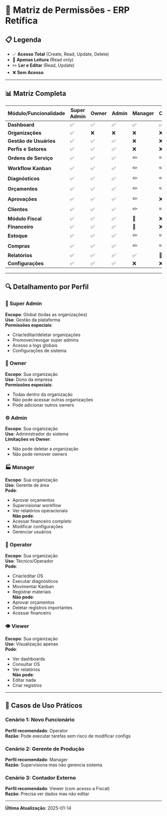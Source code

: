 # 🔐 Matriz de Permissões - ERP Retífica

## 📋 Legenda
- ✅ **Acesso Total** (Create, Read, Update, Delete)
- 📖 **Apenas Leitura** (Read only)
- ✏️ **Ler e Editar** (Read, Update)
- ❌ **Sem Acesso**

---

## 📊 Matriz Completa

| Módulo/Funcionalidade | Super Admin | Owner | Admin | Manager | Operator | Viewer |
|----------------------|-------------|-------|-------|---------|----------|--------|
| **Dashboard** | ✅ | ✅ | ✅ | ✅ | ✅ | 📖 |
| **Organizações** | ✅ | ❌ | ❌ | ❌ | ❌ | ❌ |
| **Gestão de Usuários** | ✅ | ✅ | ✅ | ❌ | ❌ | ❌ |
| **Perfis e Setores** | ✅ | ✅ | ✅ | ❌ | ❌ | ❌ |
| **Ordens de Serviço** | ✅ | ✅ | ✅ | ✏️ | ✏️ | 📖 |
| **Workflow Kanban** | ✅ | ✅ | ✅ | ✏️ | ✏️ | 📖 |
| **Diagnósticos** | ✅ | ✅ | ✅ | ✏️ | ✏️ | 📖 |
| **Orçamentos** | ✅ | ✅ | ✅ | ✏️ | ✏️ | 📖 |
| **Aprovações** | ✅ | ✅ | ✅ | ✏️ | ❌ | ❌ |
| **Clientes** | ✅ | ✅ | ✅ | ✏️ | ✏️ | 📖 |
| **Módulo Fiscal** | ✅ | ✅ | ✅ | 📖 | ❌ | ❌ |
| **Financeiro** | ✅ | ✅ | ✅ | 📖 | ❌ | 📖 |
| **Estoque** | ✅ | ✅ | ✅ | ✏️ | ✏️ | 📖 |
| **Compras** | ✅ | ✅ | ✅ | ✏️ | ✏️ | 📖 |
| **Relatórios** | ✅ | ✅ | ✅ | ✅ | 📖 | 📖 |
| **Configurações** | ✅ | ✅ | ✅ | ❌ | ❌ | ❌ |

---

## 🔍 Detalhamento por Perfil

### 👑 Super Admin
**Escopo**: Global (todas as organizações)  
**Uso**: Gestão da plataforma  
**Permissões especiais**:
- Criar/editar/deletar organizações
- Promover/revogar super admins
- Acesso a logs globais
- Configurações de sistema

### 🏢 Owner
**Escopo**: Sua organização  
**Uso**: Dono da empresa  
**Permissões especiais**:
- Todas dentro da organização
- Não pode acessar outras organizações
- Pode adicionar outros owners

### ⚙️ Admin
**Escopo**: Sua organização  
**Uso**: Administrador do sistema  
**Limitações vs Owner**:
- Não pode deletar a organização
- Não pode remover owners

### 🏭 Manager
**Escopo**: Sua organização  
**Uso**: Gerente de área  
**Pode**:
- Aprovar orçamentos
- Supervisionar workflow
- Ver relatórios operacionais  
**Não pode**:
- Acessar financeiro completo
- Modificar configurações
- Gerenciar usuários

### 🔧 Operator
**Escopo**: Sua organização  
**Uso**: Técnico/Operador  
**Pode**:
- Criar/editar OS
- Executar diagnósticos
- Movimentar Kanban
- Registrar materiais  
**Não pode**:
- Aprovar orçamentos
- Deletar registros importantes
- Acessar financeiro

### 👁️ Viewer
**Escopo**: Sua organização  
**Uso**: Visualização apenas  
**Pode**:
- Ver dashboards
- Consultar OS
- Ver relatórios  
**Não pode**:
- Editar nada
- Criar registros

---

## 🎯 Casos de Uso Práticos

### Cenário 1: Novo Funcionário
**Perfil recomendado**: Operator  
**Razão**: Pode executar tarefas sem risco de modificar configs

### Cenário 2: Gerente de Produção
**Perfil recomendado**: Manager  
**Razão**: Supervisiona mas não gerencia sistema

### Cenário 3: Contador Externo
**Perfil recomendado**: Viewer (com acesso a Fiscal)  
**Razão**: Precisa ver dados mas não editar

---

**Última Atualização**: 2025-01-14
